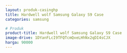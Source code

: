 ```yaml
---
layout: produk-casinghp
title: Hardwell wolf Samsung Galaxy S9 Case
categories: samsung

# Produk
product-title: Hardwell wolf Samsung Galaxy S9 Case
image-drive: 1DYanFLcI9TFQTcmQxeLHhNx2qDI4sCJX
harga: 90000
---
```

